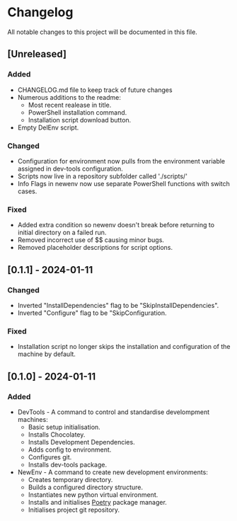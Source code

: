 <!-- / © Copyright 2024 Frankie Homewood <F.Homewood@outlook.com> -->
# Changelog

All notable changes to this project will be documented in this file.

## [Unreleased]

### Added
- CHANGELOG.md file to keep track of future changes
- Numerous additions to the readme:
  - Most recent realease in title.
  - PowerShell installation command.
  - Installation script download button.
- Empty DelEnv script.

### Changed
- Configuration for environment now pulls from the environment variable assigned in dev-tools configuration.
- Scripts now live in a repository subfolder called './scripts/'
- Info Flags in newenv now use separate PowerShell functions with switch cases.

### Fixed
- Added extra condition so newenv doesn't break before returning to initial directory on a failed run.
- Removed incorrect use of $$ causing minor bugs.
- Removed placeholder descriptions for script options.

## [0.1.1] - 2024-01-11

### Changed
- Inverted "InstallDependencies" flag to be "SkipInstallDependencies".
- Inverted "Configure" flag to be "SkipConfiguration.

### Fixed 
- Installation script no longer skips the installation and configuration of the machine by default.

## [0.1.0] - 2024-01-11

### Added
- DevTools - A command to control and standardise develompment machines:
    - Basic setup initialisation.
    - Installs Chocolatey.
    - Installs Development Dependencies.
    - Adds config to environment.
    - Configures git.
    - Installs dev-tools package.
- NewEnv - A command to create new development environments:
    - Creates temporary directory.
    - Builds a configured directory structure.
    - Instantiates new python virtual environment.
    - Installs and initialises [Poetry](https://github.com/python-poetry/poetry) package manager.
    - Initialises project git repository.